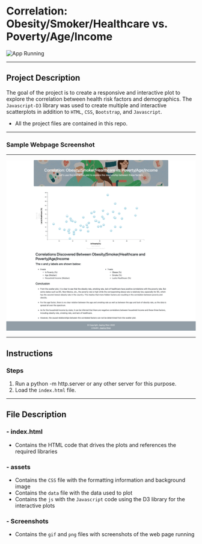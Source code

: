 # Correlation: Obesity/Smoker/Healthcare vs. Poverty/Age/Income

![App Running](images/sample.gif "Webpage Running")

---

## Project Description

The goal of the project is to create a responsive and interactive plot to explore the correlation between health risk factors and demographics. The `Javascript-D3` library was used to create multiple and interactive scatterplots in addition to `HTML`, `CSS`, `Bootstrap`, and `Javascript`.

- All the project files are contained in this repo.

---

### Sample Webpage Screenshot

---

![Screenshot](images/sample.png "Screenshot")

---

## Instructions

### Steps

1. Run a python -m http.server or any other server for this purpose.
2. Load the `index.html` file.

---

## File Description

### - index.html

- Contains the HTML code that drives the plots and references the required libraries

### - assets

- Contains the `CSS` file with the formatting information and background image
- Contains the `data` file with the data used to plot
- Contains the `js` with the `Javascript` code using the D3 library for the interactive plots

### - Screenshots

- Contains the `gif` and `png` files with screenshots of the web page running